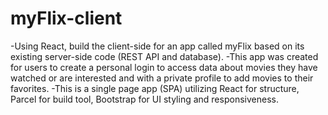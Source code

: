 # myFlix-client
-Using React, build the client-side for an app called myFlix based on its
existing server-side code (REST API and database).
-This app was created for users to create a personal login to access data about movies they have watched or are interested and with a private profile to add movies to their favorites.
-This is a single page app (SPA) utilizing React for structure, Parcel for build tool, Bootstrap for UI styling and responsiveness.
 